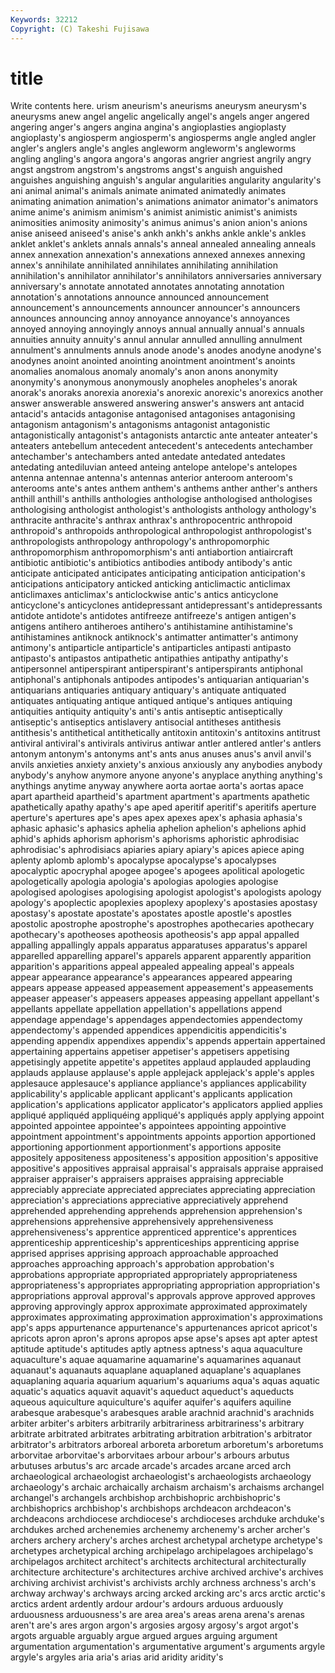 ```yaml
---
Keywords: 32212 
Copyright: (C) Takeshi Fujisawa
---
```


# title

Write contents here.
urism aneurism's aneurisms aneurysm aneurysm's
aneurysms anew angel angelic angelically angel's angels anger angered angering
anger's angers angina angina's angioplasties angioplasty angioplasty's angiosperm angiosperm's angiosperms
angle angled angler angler's anglers angle's angles angleworm angleworm's angleworms
angling angling's angora angora's angoras angrier angriest angrily angry angst
angstrom angstrom's angstroms angst's anguish anguished anguishes anguishing anguish's angular
angularities angularity angularity's ani animal animal's animals animate animated animatedly
animates animating animation animation's animations animator animator's animators anime anime's
animism animism's animist animistic animist's animists animosities animosity animosity's animus
animus's anion anion's anions anise aniseed aniseed's anise's ankh ankh's
ankhs ankle ankle's ankles anklet anklet's anklets annals annals's anneal
annealed annealing anneals annex annexation annexation's annexations annexed annexes annexing
annex's annihilate annihilated annihilates annihilating annihilation annihilation's annihilator annihilator's annihilators
anniversaries anniversary anniversary's annotate annotated annotates annotating annotation annotation's annotations
announce announced announcement announcement's announcements announcer announcer's announcers announces announcing
annoy annoyance annoyance's annoyances annoyed annoying annoyingly annoys annual annually
annual's annuals annuities annuity annuity's annul annular annulled annulling annulment
annulment's annulments annuls anode anode's anodes anodyne anodyne's anodynes anoint
anointed anointing anointment anointment's anoints anomalies anomalous anomaly anomaly's anon
anons anonymity anonymity's anonymous anonymously anopheles anopheles's anorak anorak's anoraks
anorexia anorexia's anorexic anorexic's anorexics another answer answerable answered answering
answer's answers ant antacid antacid's antacids antagonise antagonised antagonises antagonising
antagonism antagonism's antagonisms antagonist antagonistic antagonistically antagonist's antagonists antarctic ante
anteater anteater's anteaters antebellum antecedent antecedent's antecedents antechamber antechamber's antechambers
anted antedate antedated antedates antedating antediluvian anteed anteing antelope antelope's
antelopes antenna antennae antenna's antennas anterior anteroom anteroom's anterooms ante's
antes anthem anthem's anthems anther anther's anthers anthill anthill's anthills
anthologies anthologise anthologised anthologises anthologising anthologist anthologist's anthologists anthology anthology's
anthracite anthracite's anthrax anthrax's anthropocentric anthropoid anthropoid's anthropoids anthropological anthropologist
anthropologist's anthropologists anthropology anthropology's anthropomorphic anthropomorphism anthropomorphism's anti antiabortion antiaircraft
antibiotic antibiotic's antibiotics antibodies antibody antibody's antic anticipate anticipated anticipates
anticipating anticipation anticipation's anticipations anticipatory anticked anticking anticlimactic anticlimax anticlimaxes
anticlimax's anticlockwise antic's antics anticyclone anticyclone's anticyclones antidepressant antidepressant's antidepressants
antidote antidote's antidotes antifreeze antifreeze's antigen antigen's antigens antihero antiheroes
antihero's antihistamine antihistamine's antihistamines antiknock antiknock's antimatter antimatter's antimony antimony's
antiparticle antiparticle's antiparticles antipasti antipasto antipasto's antipastos antipathetic antipathies antipathy
antipathy's antipersonnel antiperspirant antiperspirant's antiperspirants antiphonal antiphonal's antiphonals antipodes antipodes's
antiquarian antiquarian's antiquarians antiquaries antiquary antiquary's antiquate antiquated antiquates antiquating
antique antiqued antique's antiques antiquing antiquities antiquity antiquity's anti's antis
antiseptic antiseptically antiseptic's antiseptics antislavery antisocial antitheses antithesis antithesis's antithetical
antithetically antitoxin antitoxin's antitoxins antitrust antiviral antiviral's antivirals antivirus antiwar
antler antlered antler's antlers antonym antonym's antonyms ant's ants anus
anuses anus's anvil anvil's anvils anxieties anxiety anxiety's anxious anxiously
any anybodies anybody anybody's anyhow anymore anyone anyone's anyplace anything
anything's anythings anytime anyway anywhere aorta aortae aorta's aortas apace
apart apartheid apartheid's apartment apartment's apartments apathetic apathetically apathy apathy's
ape aped aperitif aperitif's aperitifs aperture aperture's apertures ape's apes
apex apexes apex's aphasia aphasia's aphasic aphasic's aphasics aphelia aphelion
aphelion's aphelions aphid aphid's aphids aphorism aphorism's aphorisms aphoristic aphrodisiac
aphrodisiac's aphrodisiacs apiaries apiary apiary's apices apiece aping aplenty aplomb
aplomb's apocalypse apocalypse's apocalypses apocalyptic apocryphal apogee apogee's apogees apolitical
apologetic apologetically apologia apologia's apologias apologies apologise apologised apologises apologising
apologist apologist's apologists apology apology's apoplectic apoplexies apoplexy apoplexy's apostasies
apostasy apostasy's apostate apostate's apostates apostle apostle's apostles apostolic apostrophe
apostrophe's apostrophes apothecaries apothecary apothecary's apotheoses apotheosis apotheosis's app appal
appalled appalling appallingly appals apparatus apparatuses apparatus's apparel apparelled apparelling
apparel's apparels apparent apparently apparition apparition's apparitions appeal appealed appealing
appeal's appeals appear appearance appearance's appearances appeared appearing appears appease
appeased appeasement appeasement's appeasements appeaser appeaser's appeasers appeases appeasing appellant
appellant's appellants appellate appellation appellation's appellations append appendage appendage's appendages
appendectomies appendectomy appendectomy's appended appendices appendicitis appendicitis's appending appendix appendixes
appendix's appends appertain appertained appertaining appertains appetiser appetiser's appetisers appetising
appetisingly appetite appetite's appetites applaud applauded applauding applauds applause applause's
apple applejack applejack's apple's apples applesauce applesauce's appliance appliance's appliances
applicability applicability's applicable applicant applicant's applicants application application's applications applicator
applicator's applicators applied applies appliqué appliquéd appliquéing appliqué's appliqués apply
applying appoint appointed appointee appointee's appointees appointing appointive appointment appointment's
appointments appoints apportion apportioned apportioning apportionment apportionment's apportions apposite appositely
appositeness appositeness's apposition apposition's appositive appositive's appositives appraisal appraisal's appraisals
appraise appraised appraiser appraiser's appraisers appraises appraising appreciable appreciably appreciate
appreciated appreciates appreciating appreciation appreciation's appreciations appreciative appreciatively apprehend apprehended
apprehending apprehends apprehension apprehension's apprehensions apprehensive apprehensively apprehensiveness apprehensiveness's apprentice
apprenticed apprentice's apprentices apprenticeship apprenticeship's apprenticeships apprenticing apprise apprised apprises
apprising approach approachable approached approaches approaching approach's approbation approbation's approbations
appropriate appropriated appropriately appropriateness appropriateness's appropriates appropriating appropriation appropriation's appropriations
approval approval's approvals approve approved approves approving approvingly approx approximate
approximated approximately approximates approximating approximation approximation's approximations app's apps appurtenance
appurtenance's appurtenances apricot apricot's apricots apron apron's aprons apropos apse
apse's apses apt apter aptest aptitude aptitude's aptitudes aptly aptness
aptness's aqua aquaculture aquaculture's aquae aquamarine aquamarine's aquamarines aquanaut aquanaut's
aquanauts aquaplane aquaplaned aquaplane's aquaplanes aquaplaning aquaria aquarium aquarium's aquariums
aqua's aquas aquatic aquatic's aquatics aquavit aquavit's aqueduct aqueduct's aqueducts
aqueous aquiculture aquiculture's aquifer aquifer's aquifers aquiline arabesque arabesque's arabesques
arable arachnid arachnid's arachnids arbiter arbiter's arbiters arbitrarily arbitrariness arbitrariness's
arbitrary arbitrate arbitrated arbitrates arbitrating arbitration arbitration's arbitrator arbitrator's arbitrators
arboreal arboreta arboretum arboretum's arboretums arborvitae arborvitae's arborvitaes arbour arbour's
arbours arbutus arbutuses arbutus's arc arcade arcade's arcades arcane arced
arch archaeological archaeologist archaeologist's archaeologists archaeology archaeology's archaic archaically archaism
archaism's archaisms archangel archangel's archangels archbishop archbishopric archbishopric's archbishoprics archbishop's
archbishops archdeacon archdeacon's archdeacons archdiocese archdiocese's archdioceses archduke archduke's archdukes
arched archenemies archenemy archenemy's archer archer's archers archery archery's arches
archest archetypal archetype archetype's archetypes archetypical arching archipelago archipelagoes archipelago's
archipelagos architect architect's architects architectural architecturally architecture architecture's architectures archive
archived archive's archives archiving archivist archivist's archivists archly archness archness's
arch's archway archway's archways arcing arcked arcking arc's arcs arctic
arctic's arctics ardent ardently ardour ardour's ardours arduous arduously arduousness
arduousness's are area area's areas arena arena's arenas aren't are's
ares argon argon's argosies argosy argosy's argot argot's argots arguable
arguably argue argued argues arguing argument argumentation argumentation's argumentative argument's
arguments argyle argyle's argyles aria aria's arias arid aridity aridity's
